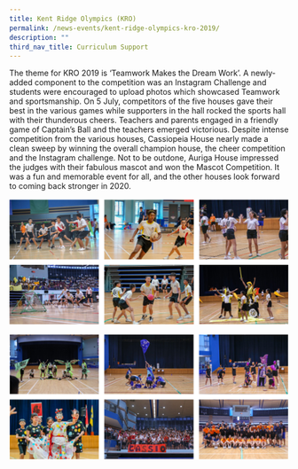 ```yaml
---
title: Kent Ridge Olympics (KRO)
permalink: /news-events/kent-ridge-olympics-kro-2019/
description: ""
third_nav_title: Curriculum Support
---
```



The theme for KRO 2019 is ‘Teamwork Makes the Dream Work’. A newly-added component to the competition was an Instagram Challenge and students were encouraged to upload photos which showcased Teamwork and sportsmanship. On 5 July, competitors of the five houses gave their best in the various games while supporters in the hall rocked the sports hall with their thunderous cheers. Teachers and parents engaged in a friendly game of Captain’s Ball and the teachers emerged victorious. Despite intense competition from the various houses, Cassiopeia House nearly made a clean sweep by winning the overall champion house, the cheer competition and the Instagram challenge. Not to be outdone, Auriga House impressed the judges with their fabulous mascot and won the Mascot Competition. It was a fun and memorable event for all, and the other houses look forward to coming back stronger in 2020.

![Kent Ridge Olympics (KRO)](/images/kent%20ridge%20olympics_1.png)

![Kent Ridge Olympics (KRO)](/images/kent%20ridge%20olympics_2.png)